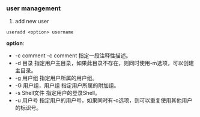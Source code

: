 ### user management ###
1. add new user 
```
useradd <option> username 
```
**option**:
* -c comment -c comment 指定一段注释性描述。
* -d 目录 指定用户主目录，如果此目录不存在，则同时使用-m选项，可以创建主目录。
* -g 用户组 指定用户所属的用户组。
* -G 用户组，用户组 指定用户所属的附加组。
* -s Shell文件 指定用户的登录Shell。
* -u 用户号 指定用户的用户号，如果同时有-o选项，则可以重复使用其他用户的标识号。


